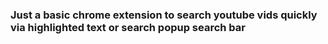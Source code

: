 ### Just a basic chrome extension to search youtube vids quickly via highlighted text or search popup search bar